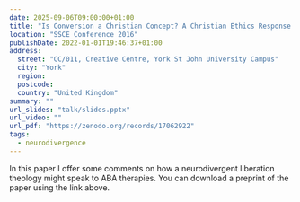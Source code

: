 ```yaml
---
date: 2025-09-06T09:00:00+01:00
title: "Is Conversion a Christian Concept? A Christian Ethics Response to Autistic Conversion Therapy"
location: "SSCE Conference 2016"
publishDate: 2022-01-01T19:46:37+01:00
address:
  street: "CC/011, Creative Centre, York St John University Campus"
  city: "York"
  region:
  postcode:
  country: "United Kingdom"
summary: ""
url_slides: "talk/slides.pptx"
url_video: ""
url_pdf: "https://zenodo.org/records/17062922"
tags:
  - neurodivergence
---
```


In this paper I offer some comments on how a neurodivergent liberation theology might speak to ABA therapies. You can download a preprint of the paper using the link above.